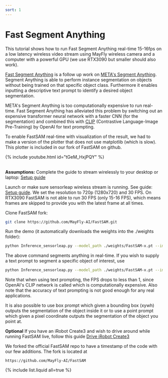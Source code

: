 ```yaml
---
sort: 1
---
```


# Fast Segment Anything

This tutorial shows how to run Fast Segment Anything real-time 15-16fps on a low latency wireless video stream using MayFly wireless camera and a computer with a powerful GPU (we use RTX3090 but smaller should also work).

[Fast Segment Anything](https://github.com/CASIA-IVA-Lab/FastSAM) is a follow up work on [META's Segment Anything](https://github.com/facebookresearch/segment-anything). Segment Anything is able to perform instance segmentation on objects without being trained on that specific object class. Furthermore it enables inputting a descriptive text prompt to identify a desired object segmentation.

META's Segment Anything is too computationally expensive to run real-time. Fast Segment Anything has alleviated this problem by switching out an expensive transformer neural network with a faster CNN (for the segmentation) and combined this with [CLIP](https://github.com/openai/CLIP) (Contrastive Language-Image Pre-Training) by OpenAI for text prompting.

To enable FastSAM real-time with visualization of the result, we had to make a version of the plotter that does not use matplotlib (which is slow). This plotter is included in our fork of FastSAM on github.

{% include youtube.html id="tGeM_HxjPQY" %}
 <br/><br/>

**Assumptions:** Complete the guide to stream wirelessly to your desktop or laptop: [Setup guide](/sensorleap_manual/setup)

Launch or make sure sensorleap wireless stream is running. See guide: [Setup guide](/sensorleap_manual/setup). We set the resolution to 720p (1280x720) and 30 FPS. On RTX3090 FastSAM is not able to run 30 FPS (only 15-16 FPS), which means frames are skipped to provide you with the latest frame at all times.

Clone FastSAM fork:

```bash
git clone https://github.com/MayFly-AI/FastSAM.git
```

Run the demo (it automatically downloads the weights into the ./weights folder):
```bash
python Inference_sensorleap.py --model_path ./weights/FastSAM-x.pt --imgsz 640
```

The above command segments anything in real-time. If you wish to supply a text prompt to segment a specific object of interest, use

```bash
python Inference_sensorleap.py --model_path ./weights/FastSAM-x.pt --imgsz 640 --text_prompt "the white chair"
```

Note that when using text prompting, the FPS drops to less than 1, since OpenAI's CLIP network is called which is computationally expensive. Also note that the accuracy of text prompting is not good enough for any real applications.

It is also possible to use box prompt which given a bounding box (xywh) outputs the segmentation of the object inside it or to use a point prompt which given a pixel coordinate outputs the segmentation of the object you point at.

**Optional** If you have an iRobot Create3 and wish to drive around while running FastSAM live, follow this guide [Drive iRobot Create3](/sensorleap_manual/create3/teleop)

We forked the official FastSAM repo to have a timestamp of the code with our few additions. The fork is located at

`https://github.com/MayFly-AI/FastSAM`

{% include list.liquid all=true %}
